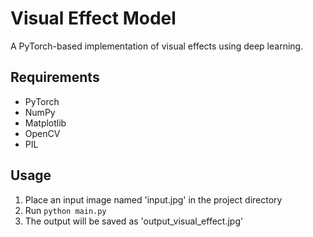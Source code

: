 # Visual Effect Model

A PyTorch-based implementation of visual effects using deep learning.

## Requirements
- PyTorch
- NumPy
- Matplotlib
- OpenCV
- PIL

## Usage
1. Place an input image named 'input.jpg' in the project directory
2. Run `python main.py`
3. The output will be saved as 'output_visual_effect.jpg'